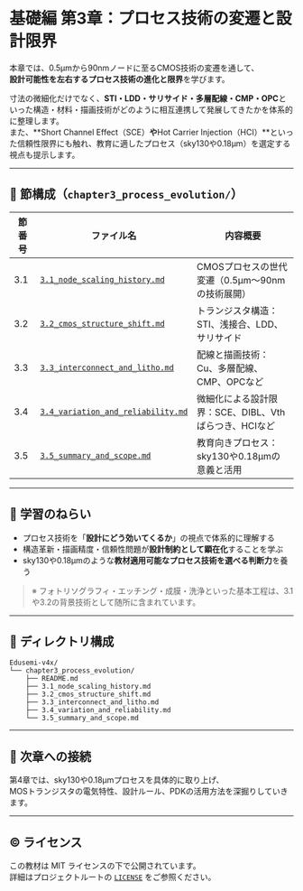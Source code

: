 # 基礎編 第3章：プロセス技術の変遷と設計限界

本章では、0.5µmから90nmノードに至るCMOS技術の変遷を通して、  
**設計可能性を左右するプロセス技術の進化と限界**を学びます。

寸法の微細化だけでなく、**STI・LDD・サリサイド・多層配線・CMP・OPC**といった構造・材料・描画技術がどのように相互連携して発展してきたかを体系的に整理します。  
また、**Short Channel Effect（SCE）**や**Hot Carrier Injection（HCI）**といった信頼性限界にも触れ、教育に適したプロセス（sky130や0.18µm）を選定する視点も提示します。

---

## 📘 節構成（`chapter3_process_evolution/`）

| 節番号 | ファイル名 | 内容概要 |
|--------|------------|----------|
| 3.1 | [`3.1_node_scaling_history.md`](./3.1_node_scaling_history.md) | CMOSプロセスの世代変遷（0.5µm〜90nmの技術展開） |
| 3.2 | [`3.2_cmos_structure_shift.md`](./3.2_cmos_structure_shift.md) | トランジスタ構造：STI、浅接合、LDD、サリサイド |
| 3.3 | [`3.3_interconnect_and_litho.md`](./3.3_interconnect_and_litho.md) | 配線と描画技術：Cu、多層配線、CMP、OPCなど |
| 3.4 | [`3.4_variation_and_reliability.md`](./3.4_variation_and_reliability.md) | 微細化による設計限界：SCE、DIBL、Vthばらつき、HCIなど |
| 3.5 | [`3.5_summary_and_scope.md`](./3.5_summary_and_scope.md) | 教育向きプロセス：sky130や0.18µmの意義と活用 |

---

## 🧠 学習のねらい

- プロセス技術を「**設計にどう効いてくるか**」の視点で体系的に理解する  
- 構造革新・描画精度・信頼性問題が**設計制約として顕在化**することを学ぶ  
- sky130や0.18µmのような**教材適用可能なプロセス技術を選べる判断力**を養う

> ※ フォトリソグラフィ・エッチング・成膜・洗浄といった基本工程は、3.1や3.2の背景技術として随所に含まれています。

---

## 📂 ディレクトリ構成

```
Edusemi-v4x/
└── chapter3_process_evolution/
    ├── README.md
    ├── 3.1_node_scaling_history.md
    ├── 3.2_cmos_structure_shift.md
    ├── 3.3_interconnect_and_litho.md
    ├── 3.4_variation_and_reliability.md
    └── 3.5_summary_and_scope.md
```

---

## 🔄 次章への接続

第4章では、sky130や0.18µmプロセスを具体的に取り上げ、  
MOSトランジスタの電気特性、設計ルール、PDKの活用方法を深掘りしていきます。

---

## © ライセンス

この教材は MIT ライセンスの下で公開されています。  
詳細はプロジェクトルートの [`LICENSE`](../LICENSE) をご参照ください。
